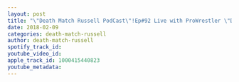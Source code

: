 ```yaml
---
layout: post
title: "\"Death Match Russell PodCast\"!Ep#92 Live with ProWrestler \"David Skitz! Tune in!"
date: 2018-02-09
categories: death-match-russell
author: death-match-russell
spotify_track_id: 
youtube_video_id: 
apple_track_id: 1000415440823
youtube_metadata: 
---
```

